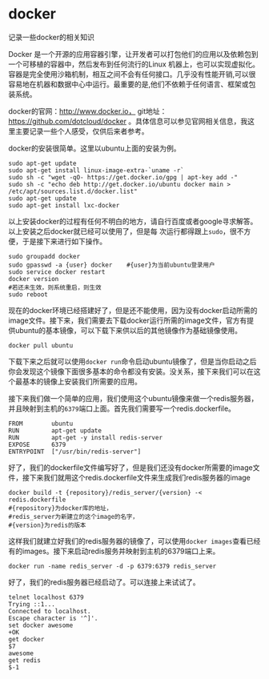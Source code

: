 docker
======

记录一些docker的相关知识

Docker 是一个开源的应用容器引擎，让开发者可以打包他们的应用以及依赖包到一个可移植的容器中，然后发布到任何流行的Linux 机器上，也可以实现虚拟化。容器是完全使用沙箱机制，相互之间不会有任何接口。几乎没有性能开销,可以很容易地在机器和数据中心中运行。最重要的是,他们不依赖于任何语言、框架或包装系统。

docker的官网：http://www.docker.io， git地址：https://github.com/dotcloud/docker 。具体信息可以参见官网相关信息，我这里主要记录一些个人感受，仅供后来者参考。

docker的安装很简单。这里以ubuntu上面的安装为例。
    
    sudo apt-get update
    sudo apt-get install linux-image-extra-`uname -r`
    sudo sh -c "wget -qO- https://get.docker.io/gpg | apt-key add -" 
    sudo sh -c "echo deb http://get.docker.io/ubuntu docker main > /etc/apt/sources.list.d/docker.list"
    sudo apt-get update
    sudo apt-get install lxc-docker

以上安装docker的过程有任何不明白的地方，请自行百度或者google寻求解答。以上安装之后docker就已经可以使用了，但是每
次运行都得跟上`sudo`，很不方便，于是接下来进行如下操作。

    sudo groupadd docker
    sudo gpasswd -a {user} docker    #{user}为当前ubuntu登录用户
    sudo service docker restart
    docker version
    #若还未生效，则系统重启，则生效
    sudo reboot

现在的docker环境已经搭建好了，但是还不能使用，因为没有docker启动所需的image文件。接下来，我们需要去下载docker运行所需的image文件，官方有提供ubuntu的基本镜像，可以下载下来供以后的其他镜像作为基础镜像使用。

    docker pull ubuntu

下载下来之后就可以使用`docker run`命令启动ubuntu镜像了，但是当你启动之后你会发现这个镜像下面很多基本的命令都没有安装。没关系，接下来我们可以在这个最基本的镜像上安装我们所需要的应用。

接下来我们做一个简单的应用，我们使用这个ubuntu镜像来做一个redis服务器，并且映射到主机的`6379`端口上面。首先我们需要写一个redis.dockerfile。

    FROM        ubuntu
    RUN         apt-get update
    RUN         apt-get -y install redis-server
    EXPOSE      6379
    ENTRYPOINT  ["/usr/bin/redis-server"]

好了，我们的dockerfile文件编写好了，但是我们还没有docker所需要的image文件，接下来我们就用这个redis.dockerfile文件来生成我们redis服务器的image

    docker build -t {repository}/redis_server/{version} -< redis.dockerfile 
    #{repository}为docker库的地址，
    #redis_server为新建立的这个image的名字，
    #{version}为redis的版本

这样我们就建立好我们的redis服务器的镜像了，可以使用`docker images`查看已经有的images。接下来启动redis服务并映射到主机的6379端口上来。

    docker run -name redis_server -d -p 6379:6379 redis_server

好了，我们的redis服务器已经启动了。可以连接上来试试了。

    telnet localhost 6379
    Trying ::1...
    Connected to localhost.
    Escape character is '^]'.
    set docker awesome
    +OK
    get docker
    $7
    awesome
    get redis
    $-1
